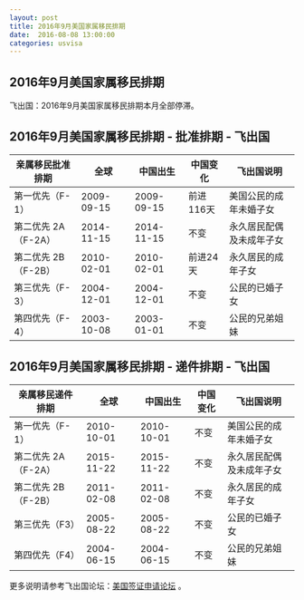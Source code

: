 ```yaml
---
layout: post
title: 2016年9月美国家属移民排期
date:  2016-08-08 13:00:00
categories: usvisa
---
```


## 2016年9月美国家属移民排期

飞出国：2016年9月美国家属移民排期本月全部停滞。

## 2016年9月美国家属移民排期 - 批准排期 - 飞出国

| 亲属移民批准排期 | 全球 | 中国出生 | 中国变化 | 飞出国说明 |
| --- | --- | --- | --- | --- |
| 第一优先（F-1） | 2009-09-15 | 2009-09-15 | 前进116天 | 美国公民的成年未婚子女 |
| 第二优先 2A（F-2A） | 2014-11-15 | 2014-11-15 | 不变 | 永久居民配偶及未成年子女 |
| 第二优先 2B（F-2B） | 2010-02-01 | 2010-02-01 | 前进24天 | 永久居民的成年子女 |
| 第三优先（F-3） | 2004-12-01 | 2004-12-01 | 不变 | 公民的已婚子女 |
| 第四优先（F-4） | 2003-10-08 | 2003-01-01 | 不变 | 公民的兄弟姐妹 |

## 2016年9月美国家属移民排期 - 递件排期 - 飞出国

| 亲属移民递件排期 | 全球 | 中国出生 | 中国变化 | 飞出国说明 |
| --- | --- | --- | --- | --- |
| 第一优先（F-1） | 2010-10-01 | 2010-10-01 | 不变 | 美国公民的成年未婚子女 |
| 第二优先 2A（F-2A） | 2015-11-22 | 2015-11-22 | 不变 | 永久居民配偶及未成年子女 |
| 第二优先 2B（F-2B） | 2011-02-08 | 2011-02-08 | 不变 | 永久居民的成年子女 |
| 第三优先（F3） | 2005-08-22 | 2005-08-22 | 不变 | 公民的已婚子女 |
| 第四优先（F4） | 2004-06-15 | 2004-06-15 | 不变 | 公民的兄弟姐妹 |

更多说明请参考飞出国论坛：<a href="http://bbs.fcgvisa.com/c/usavisa" target="blank">美国签证申请论坛</a> 。